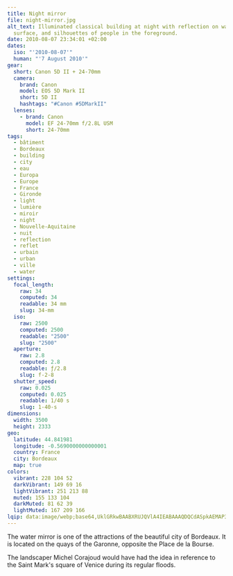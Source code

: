 ```yaml
---
title: Night mirror
file: night-mirror.jpg
alt_text: Illuminated classical building at night with reflection on water
  surface, and silhouettes of people in the foreground.
date: 2010-08-07 23:34:01 +02:00
dates:
  iso: "'2010-08-07'"
  human: "'7 August 2010'"
gear:
  short: Canon 5D II + 24-70mm
  camera:
    brand: Canon
    model: EOS 5D Mark II
    short: 5D II
    hashtags: "#Canon #5DMarkII"
  lenses:
    - brand: Canon
      model: EF 24-70mm f/2.8L USM
      short: 24-70mm
tags:
  - bâtiment
  - Bordeaux
  - building
  - city
  - eau
  - Europa
  - Europe
  - France
  - Gironde
  - light
  - lumière
  - miroir
  - night
  - Nouvelle-Aquitaine
  - nuit
  - reflection
  - reflet
  - urbain
  - urban
  - ville
  - water
settings:
  focal_length:
    raw: 34
    computed: 34
    readable: 34 mm
    slug: 34-mm
  iso:
    raw: 2500
    computed: 2500
    readable: "2500"
    slug: "2500"
  aperture:
    raw: 2.8
    computed: 2.8
    readable: ƒ/2.8
    slug: f-2-8
  shutter_speed:
    raw: 0.025
    computed: 0.025
    readable: 1/40 s
    slug: 1-40-s
dimensions:
  width: 3500
  height: 2333
geo:
  latitude: 44.841981
  longitude: -0.5690000000000001
  country: France
  city: Bordeaux
  map: true
colors:
  vibrant: 228 104 52
  darkVibrant: 149 69 16
  lightVibrant: 251 213 88
  muted: 155 133 104
  darkMuted: 81 62 39
  lightMuted: 167 209 166
lqip: data:image/webp;base64,UklGRkwBAABXRUJQVlA4IEABAAAQDQCdASpkAEMAP3Giylo0rCklLrv5spAuCWUAzyhI5/ALW+8eRxJhaBUA8nHBPd1AvxBpKGuV09Hn1JWsCSwS71bcYOYgBHHsmNCeUoKAjM5L+QmozG8tiENK/nzLqT3dPCaGjpxnSsM8mk/PJScGeAD+7nEPF90KmSqYAHGzaCYCtABb3T/UDdMe+6WDPvV7Xuoj0NRDRZmkG1EPAOPPKX9AgO0UBkBunx2H6+ODOeeJtd8RV1MXXL1E8Wtz24Q7F4L0jqMgxXc30qXqsYaWJTrAhcievFQ3YRGx3k8YBI5g8uz0pJc/wn79LI8EVnM4zOPIHCv6YAGsEZfpiGVoZbkEJ0vRmiv9/E+kHHAniqZHFIiY2Gh6RFzdAUP1ws9ZDt97DARrllVHCmC0IaSI8srf2hsDbTTpmqiZMAAAAA==
---
```


The water mirror is one of the attractions of the beautiful city of Bordeaux. It is located on the quays of the Garonne, opposite the Place de la Bourse.

The landscaper Michel Corajoud would have had the idea in reference to the Saint Mark's square of Venice during its regular floods.

